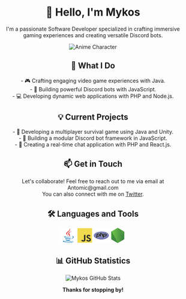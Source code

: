 <!-- Introduction -->
<h1 align="center">👋 Hello, I'm Mykos</h1>
<p align="center">
  I'm a passionate Software Developer specialized in crafting immersive gaming experiences and creating versatile Discord bots.
</p>

<!-- Anime Character -->
<p align="center">
  <img src="https://media.giphy.com/media/Vcz0N6hhiT03w/giphy.gif" alt="Anime Character" width="150" height="150">
</p>

<!-- Main Sections -->
<h2 align="center">🚀 What I Do</h2>
<p align="center">
  - 🎮 Crafting engaging video game experiences with Java.<br/>
  - 🤖 Building powerful Discord bots with JavaScript.<br/>
  - 💻 Developing dynamic web applications with PHP and Node.js.
</p>

<h2 align="center">💡 Current Projects</h2>
<p align="center">
  - 🌟 Developing a multiplayer survival game using Java and Unity.<br/>
  - 🤖 Building a modular Discord bot framework in JavaScript.<br/>
  - 🚀 Creating a real-time chat application with PHP and React.js.
</p>

<!-- Contact and Social Media -->
<h2 align="center">📫 Get in Touch</h2>
<p align="center">
  Let's collaborate! Feel free to reach out to me via email at Antomic@gmail.com<br/>
  You can also connect with me on <a href="https://twitter.com/Booqtecca">Twitter</a>.
</p>

<!-- Languages and Tools -->
<h2 align="center">🛠️ Languages and Tools</h2>
<p align="center">
  <img src="https://raw.githubusercontent.com/devicons/devicon/master/icons/java/java-original.svg" alt="Java" width="40" height="40"/>
  <img src="https://raw.githubusercontent.com/devicons/devicon/master/icons/javascript/javascript-original.svg" alt="JavaScript" width="40" height="40"/>
  <img src="https://raw.githubusercontent.com/devicons/devicon/master/icons/php/php-original.svg" alt="PHP" width="40" height="40"/>
  <img src="https://raw.githubusercontent.com/devicons/devicon/master/icons/nodejs/nodejs-original.svg" alt="Node.js" width="40" height="40"/>
</p>

<!-- GitHub Stats -->
<h2 align="center">📊 GitHub Statistics</h2>
<p align="center">
  <img src="https://github-readme-stats.vercel.app/api?username=Booqtecca&show_icons=true&theme=gotham" alt="Mykos GitHub Stats"/>
</p>

<!-- Footer -->
<p align="center">
  <strong>Thanks for stopping by!</strong>
</p>
 
